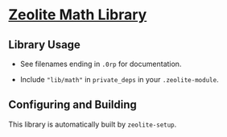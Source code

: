 # [Zeolite Math Library](https://github.com/ta0kira/zeolite/tree/master/lib/math)

## Library Usage

- See filenames ending in `.0rp` for documentation.

- Include `"lib/math"` in `private_deps` in your `.zeolite-module`.

## Configuring and Building

This library is automatically built by `zeolite-setup`.
